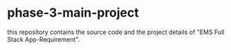 # phase-3-main-project
this repository contains the source code and the project details of "EMS Full Stack App-Requirement".
